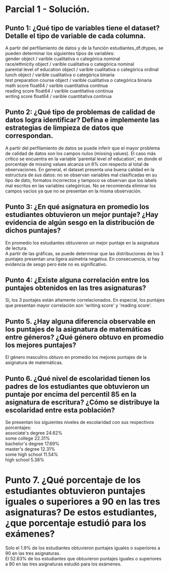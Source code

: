# Parcial 1 - Solución.

## Punto 1: ¿Qué tipo de variables tiene el dataset? Detalle el tipo de variable de cada columna.
A partir del perfilamiento de datos y de la función estudiantes_df.dtypes, se pueden determinar los siguientes tipos de variables: <br>
gender                          object / varible cualitativa o categórica nominal <br>
race/ethnicity                  object / varible cualitativa o categórica nominal <br>
parental level of education     object / varible cualitativa o categórica ordinal <br>
lunch                           object / varible cualitativa o categórica binaria <br>
test preparation course         object / varible cualitativa o categórica binaria <br>
math score                     float64 / varible cuantitativa continua <br>
reading score                  float64 / varible cuantitativa continua <br>
writing score                  float64 / varible cuantitativa continua <br>

## Punto 2: ¿Qué tipo de problemas de calidad de datos logra identificar? Defina e implemente las estrategias de limpieza de datos que correspondan.
A partir del perfilamiento de datos se puede inferir que el mayor problema de calidad de datos son los campos nulos (missing values). El caso más crítico se encuentra en la variable 'parental level of education', en donde el porcentaje de missing values alcanza un 6% con respecto al total de observaciones. En general, el dataset presenta una buena calidad en la estructura de sus datos: no se observan variables mal clasificadas en su tipo de dato, formatos incorrectos y tampoco se observan que los labels mal escritos en las variables categóricas. No se recomienda eliminar los campos vacios ya que no se presentan en la misma observación.

## Punto 3: ¿En qué asignatura en promedio los estudiantes obtuvieron un mejor puntaje? ¿Hay evidencia de algún sesgo en la distribución de dichos puntajes?
En promedio los estudiantes obtuvieron un mejor puntaje en la asignatura de lectura. <br>
A partir de las gráficas, se puede determinar que las distribuciones de los 3 puntajes presentan una ligera asimetría negativa. En consecuencia, si hay evidencia de sesgo pero éste no es significativo.

## Punto 4: ¿Existe alguna correlación entre los puntajes obtenidos en las tres asignaturas?
Sí, los 3 puntajes están altamente correlacionados. En especial, los puntajes que presentan mayor correlación son 'writing score' y 'reading score'.

## Punto 5. ¿Hay alguna diferencia observable en los puntajes de la asignatura de matemáticas entre géneros? ¿Qué género obtuvo en promedio los mejores puntajes?
El género masculino obtuvo en promedio los mejores puntajes de la asignatura de matemáticas.

## Punto 6. ¿Qué nivel de escolaridad tienen los padres de los estudiantes que obtuvieron un puntaje por encima del percentil 85 en la asignatura de escritura? ¿Cómo se distribuye la escolaridad entre esta población?
Se presentan los siguientes niveles de escolaridad con sus respectivos porcentajes: <br>
associate's degree    24.62% <br>
some college          22.31% <br>
bachelor's degree     17.69% <br>
master's degree       12.31% <br>
some high school      11.54% <br>
high school            5.38% <br>

# Punto 7. ¿Qué porcentaje de los estudiantes obtuvieron puntajes iguales o superiores a 90 en las tres asignaturas? De estos estudiantes, ¿que porcentaje estudió para los exámenes?
Solo el 1.9% de los estudiantes obtuvieron puntajes iguales o superiores a 90 en las tres asignaturas. <br>
El 52.63% de los estudiantes que obtuvieron puntajes iguales o superiores a 90 en las tres asignaturas estudió para los exámenes.
